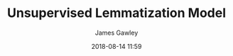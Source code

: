 ---
title: "Unsupervised Lemmatization Model"
layout: post
date: 2018-08-14 11:59
tag: Corpus Linguistics
tag: Google
teaching: false
blog: true
draft: false
author: James Gawley
summary: "A Model for Disambiguating between Possible Lemmata Using Unsupervised Lemma Frequency Counts"
 
---